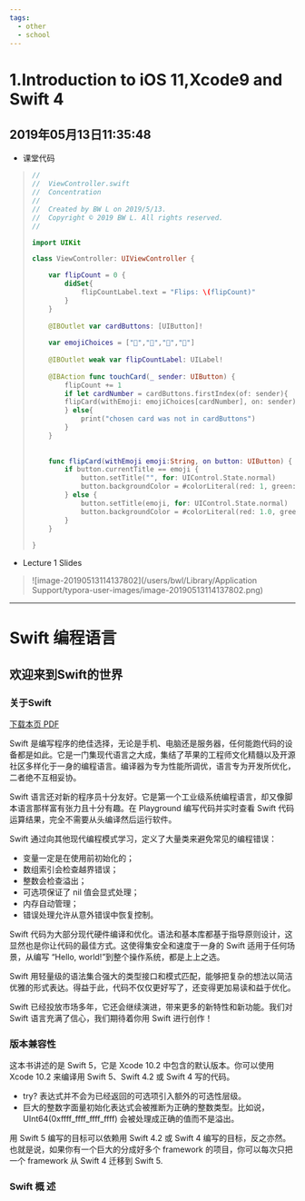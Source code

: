 ```yaml
---
tags: 
  - other
  - school
---
```




# 1.Introduction to iOS 11,Xcode9 and Swift 4

## 2019年05月13日11:35:48

- 课堂代码

> ```swift
> //
> //  ViewController.swift
> //  Concentration
> //
> //  Created by BW L on 2019/5/13.
> //  Copyright © 2019 BW L. All rights reserved.
> //
> 
> import UIKit
> 
> class ViewController: UIViewController {
> 
>     var flipCount = 0 {
>         didSet{
>             flipCountLabel.text = "Flips: \(flipCount)"
>         }
>     }
>     
>     @IBOutlet var cardButtons: [UIButton]!
>     
>     var emojiChoices = ["👻","🎃","👻","🎃"]
>     
>     @IBOutlet weak var flipCountLabel: UILabel!
>     
>     @IBAction func touchCard(_ sender: UIButton) {
>         flipCount += 1
>         if let cardNumber = cardButtons.firstIndex(of: sender){
>         flipCard(withEmoji: emojiChoices[cardNumber], on: sender)
>         } else{
>             print("chosen card was not in cardButtons")
>         }
>     }
>     
>     
>     func flipCard(withEmoji emoji:String, on button: UIButton) {
>         if button.currentTitle == emoji {
>             button.setTitle("", for: UIControl.State.normal)
>             button.backgroundColor = #colorLiteral(red: 1, green: 0.5763723254, blue: 0, alpha: 1)
>         } else {
>             button.setTitle(emoji, for: UIControl.State.normal)
>             button.backgroundColor = #colorLiteral(red: 1.0, green: 1.0, blue: 1.0, alpha: 1.0)
>         }
>     }
>     
> }
> 
> 
> ```

- Lecture 1 Slides

> ![image-20190513114137802](/users/bwl/Library/Application Support/typora-user-images/image-20190513114137802.png)
>
> 

----

# Swift 编程语言

## 欢迎来到Swift的世界

### 关于Swift

[下载本页 PDF](https://www.cnswift.org/about-swift#)

Swift 是编写程序的绝佳选择，无论是手机、电脑还是服务器，任何能跑代码的设备都是如此。它是一门集现代语言之大成，集结了苹果的工程师文化精髓以及开源社区多样化于一身的编程语言。编译器为专为性能所调优，语言专为开发所优化，二者绝不互相妥协。

Swift 语言还对新的程序员十分友好。它是第一个工业级系统编程语言，却又像脚本语言那样富有张力且十分有趣。在 Playground 编写代码并实时查看 Swift 代码运算结果，完全不需要从头编译然后运行软件。

Swift 通过向其他现代编程模式学习，定义了大量类来避免常见的编程错误：

- 变量一定是在使用前初始化的；
- 数组索引会检查越界错误；
- 整数会检查溢出；
- 可选项保证了 nil 值会显式处理；
- 内存自动管理；
- 错误处理允许从意外错误中恢复控制。

Swift 代码为大部分现代硬件编译和优化。语法和基本库都基于指导原则设计，这显然也是你让代码的最佳方式。这使得集安全和速度于一身的 Swift 适用于任何场景，从编写 “Hello, world!”到整个操作系统，都是上上之选。

Swift 用轻量级的语法集合强大的类型接口和模式匹配，能够把复杂的想法以简洁优雅的形式表达。得益于此，代码不仅仅更好写了，还变得更加易读和益于优化。

Swift 已经投放市场多年，它还会继续演进，带来更多的新特性和新功能。我们对 Swift 语言充满了信心，我们期待着你用 Swift 进行创作！

### 版本兼容性

这本书讲述的是 Swift 5，它是 Xcode 10.2 中包含的默认版本。你可以使用 Xcode 10.2 来编译用 Swift 5、Swift 4.2 或 Swift 4 写的代码。

- try? 表达式并不会为已经返回的可选项引入额外的可选性层级。
- 巨大的整数字面量初始化表达式会被推断为正确的整数类型。比如说， UInt64(0xffff_ffff_ffff_ffff) 会被处理成正确的值而不是溢出。

用 Swift 5 编写的目标可以依赖用 Swift 4.2 或 Swift 4 编写的目标，反之亦然。也就是说，如果你有一个巨大的分成好多个 framework 的项目，你可以每次只把一个 framework 从 Swift 4 迁移到 Swift 5.

### Swift 概 述


